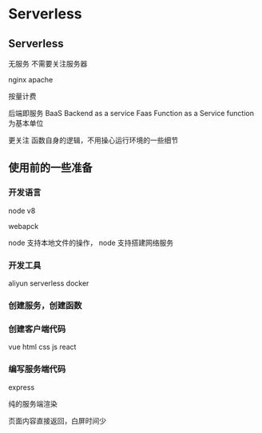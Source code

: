 # Serverless

## Serverless

无服务
不需要关注服务器

nginx apache

按量计费

后端即服务 
BaaS  Backend as a service
Faas Function as a Service  function 为基本单位

更关注 函数自身的逻辑，不用操心运行环境的一些细节


## 使用前的一些准备

### 开发语言

node
    v8


webapck

node 支持本地文件的操作，
node 支持搭建网络服务

### 开发工具

aliyun serverless
docker

### 创建服务，创建函数

### 创建客户端代码

vue
    html
    css
    js
react

### 编写服务端代码

express


纯的服务端渲染

页面内容直接返回，白屏时间少







